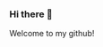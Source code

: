 ### Hi there 👋

Welcome to my github!

<!--
**Ethanol-98/Ethanol-98** is a ✨ _special_ ✨ repository because its `README.md` (this file) appears on your GitHub profile.

-->

